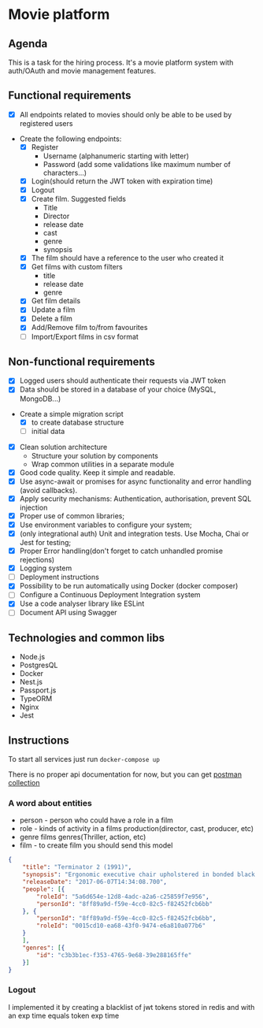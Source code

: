 # Movie platform

## Agenda 
This is a task for the hiring process. It's a movie platform system
with auth/OAuth and movie management features.

## Functional requirements

- [x] All endpoints related to movies should only be able to be used by registered
  users
- Create the following endpoints:
  - [x] Register 
    * Username (alphanumeric starting with letter)
    * Password (add some validations like maximum number of characters...)
  - [x] Login(should return the JWT token with expiration time)
  - [x] Logout
  - [x] Create film. Suggested fields 
    * Title
    * Director
    * release date 
    * cast 
    * genre 
    * synopsis
  - [x] The film should have a reference to the user who created it
  - [x] Get films with custom filters
    * title 
    * release date 
    * genre
  - [x] Get film details
  - [x] Update a film
  - [x] Delete a film
  - [x] Add/Remove film to/from favourites
  - [ ] Import/Export films in csv format
    
## Non-functional requirements

- [x] Logged users should authenticate their requests via JWT token
- [x] Data should be stored in a database of your choice (MySQL, MongoDB...)
- Create a simple migration script 
  - [x] to create database structure
  - [ ] initial data 
- [x] Clean solution architecture
  - Structure your solution by components
  - Wrap common utilities in a separate module
- [x] Good code quality. Keep it simple and readable.
- [x] Use async-await or promises for async functionality and error handling (avoid callbacks).
- [x] Apply security mechanisms: Authentication, authorisation, prevent SQL injection
- [x] Proper use of common libraries;
- [x] Use environment variables to configure your system;
- [x] (only integrational auth) Unit and integration tests. Use Mocha, Chai or Jest for testing;
- [x] Proper Error handling(don't forget to catch unhandled promise rejections)
- [x] Logging system
- [ ] Deployment instructions
- [x] Possibility to be run automatically using Docker (docker composer)
- [ ] Configure a Continuous Deployment Integration system
- [x] Use a code analyser library like ESLint
- [ ] Document API using Swagger

## Technologies and common libs
- Node.js
- PostgresQL
- Docker
- Nest.js
- Passport.js
- TypeORM
- Nginx
- Jest

## Instructions

To start all services just run `docker-compose up`

There is no proper api documentation for now, but you can get
[postman collection](https://www.getpostman.com/collections/6c8ff1c6005d43c6d296)

### A word about entities

- person - person who could have a role in a film
- role - kinds of activity in a films production(director, cast, producer, etc)
- genre films genres(Thriller, action, etc)
- film - to create film you should send this model
```json
{
    "title": "Terminator 2 (1991)",
    "synopsis": "Ergonomic executive chair upholstered in bonded black leather and PVC padded seat and back for all-day comfort and support",
    "releaseDate": "2017-06-07T14:34:08.700",
    "people": [{
        "roleId": "5a6d654e-12d8-4adc-a2a6-c25859f7e956",
        "personId": "8ff89a9d-f59e-4cc0-82c5-f82452fcb6bb"
    }, {
        "personId": "8ff89a9d-f59e-4cc0-82c5-f82452fcb6bb",
        "roleId": "0015cd10-ea68-43f0-9474-e6a810a077b6"
    }
    ],
    "genres": [{
        "id": "c3b3b1ec-f353-4765-9e68-39e288165ffe"
    }]
}
```

### Logout

I implemented it by creating a blacklist of jwt tokens stored 
in redis and with an exp time equals token exp time